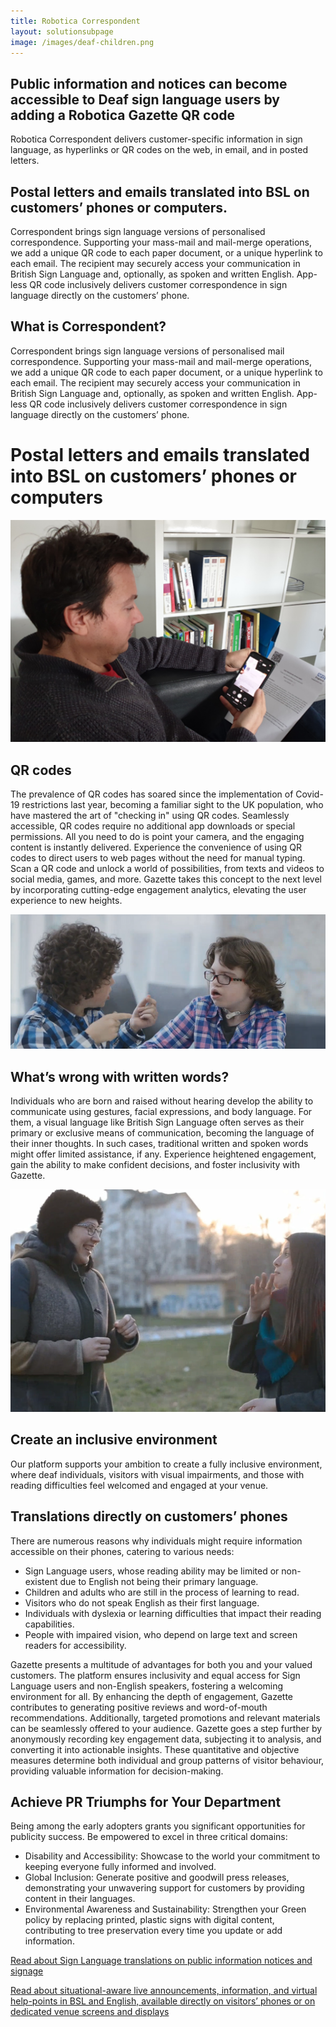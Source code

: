 ```yaml
---
title: Robotica Correspondent
layout: solutionsubpage
image: /images/deaf-children.png
---
```


## Public information and notices can become accessible to Deaf sign language users by adding a Robotica Gazette QR code

Robotica Correspondent delivers customer-specific information in sign language, as hyperlinks or QR codes on the web, in email, and in posted letters.

## Postal letters and emails translated into BSL on customers’ phones or computers. 

Correspondent brings sign language versions of personalised correspondence. Supporting your mass-mail and mail-merge operations, we add a unique QR code to each paper document, or a unique hyperlink to each email. The recipient may securely access your communication in British Sign Language and, optionally, as spoken and written English. App-less QR code inclusively delivers customer correspondence in sign language directly on the customers’ phone.
## What is Correspondent?

Correspondent brings sign language versions of personalised mail correspondence. Supporting your mass-mail and mail-merge operations, we add a unique QR code to each paper document, or a unique hyperlink to each email. The recipient may securely access your communication in British Sign Language and, optionally, as spoken and written English. App-less QR code inclusively delivers customer correspondence in sign language directly on the customers’ phone.

# Postal letters and emails translated into BSL on customers’ phones or computers

![Correspondent - NHS letter with a QR Code](/solutions/images/correspondent-nhs.png)

## QR codes

The prevalence of QR codes has soared since the implementation of Covid-19 restrictions last year, becoming a familiar sight to the UK population, who have mastered the art of "checking in" using QR codes.
Seamlessly accessible, QR codes require no additional app downloads or special permissions. All you need to do is point your camera, and the engaging content is instantly delivered.
Experience the convenience of using QR codes to direct users to web pages without the need for manual typing. Scan a QR code and unlock a world of possibilities, from texts and videos to social media, games, and more.
Gazette takes this concept to the next level by incorporating cutting-edge engagement analytics, elevating the user experience to new heights.

![Correspondent - Two boys in conversaton](/images/deaf-children.png)

## What’s wrong with written words?

Individuals who are born and raised without hearing develop the ability to communicate using gestures, facial expressions, and body language. For them, a visual language like British Sign Language often serves as their primary or exclusive means of communication, becoming the language of their inner thoughts. In such cases, traditional written and spoken words might offer limited assistance, if any.
Experience heightened engagement, gain the ability to make confident decisions, and foster inclusivity with Gazette.

![Correspondent - Young adults using sign language](/images/deaf-young-adults.png)

## Create an inclusive environment

Our platform supports your ambition to create a fully inclusive environment, where deaf individuals, visitors with visual impairments, and those with reading difficulties feel welcomed and engaged at your venue.


## Translations directly on customers’ phones

There are numerous reasons why individuals might require information accessible on their phones, catering to various needs:

* Sign Language users, whose reading ability may be limited or non-existent due to English not being their primary language.
* Children and adults who are still in the process of learning to read.
* Visitors who do not speak English as their first language.
* Individuals with dyslexia or learning difficulties that impact their reading capabilities.
* People with impaired vision, who depend on large text and screen readers for accessibility.

Gazette presents a multitude of advantages for both you and your valued customers.
The platform ensures inclusivity and equal access for Sign Language users and non-English speakers, fostering a welcoming environment for all.
By enhancing the depth of engagement, Gazette contributes to generating positive reviews and word-of-mouth recommendations.
Additionally, targeted promotions and relevant materials can be seamlessly offered to your audience.
Gazette goes a step further by anonymously recording key engagement data, subjecting it to analysis, and converting it into actionable insights. These quantitative and objective measures determine both individual and group patterns of visitor behaviour, providing valuable information for decision-making.

## Achieve PR Triumphs for Your Department

Being among the early adopters grants you significant opportunities for publicity success. Be empowered to excel in three critical domains:

* Disability and Accessibility: Showcase to the world your commitment to keeping everyone fully informed and involved.
* Global Inclusion: Generate positive and goodwill press releases, demonstrating your unwavering support for customers by providing content in their languages.
* Environmental Awareness and Sustainability: Strengthen your Green policy by replacing printed, plastic signs with digital content, contributing to tree preservation every time you update or add information.

[Read about Sign Language translations on public information notices and signage](/solutions/gazette)

[Read about situational-aware live announcements, information, and virtual help-points in BSL and English, available directly on visitors’ phones or on dedicated venue screens and displays](/solutions/situation)